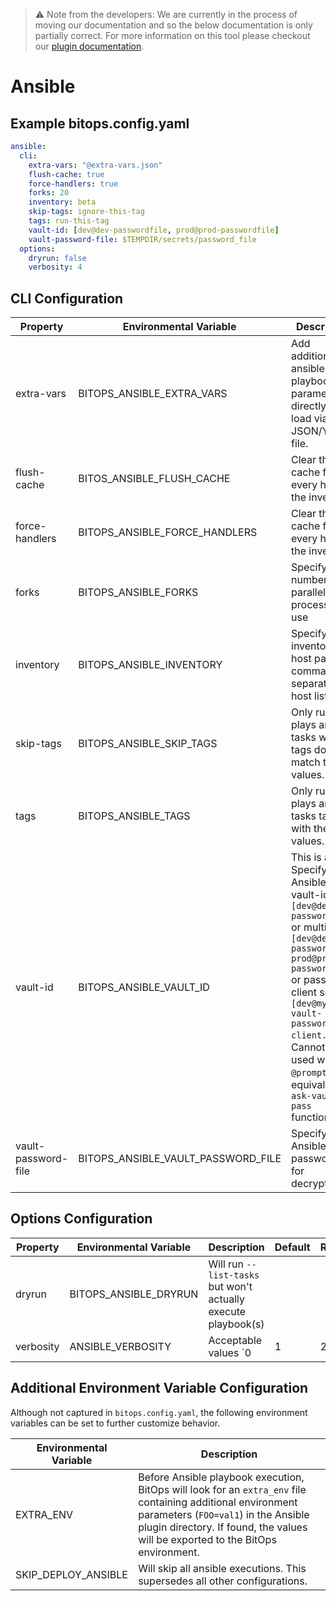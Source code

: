 > ⚠️ Note from the developers: We are currently in the process of moving our documentation and so the below documentation is only partially correct. For more information on this tool please checkout our [plugin documentation](https://github.com/bitops-plugins/ansible).

# Ansible

## Example bitops.config.yaml
```yaml
ansible:
  cli:
    extra-vars: "@extra-vars.json"
    flush-cache: true
    force-handlers: true
    forks: 20
    inventory: beta
    skip-tags: ignore-this-tag
    tags: run-this-tag
    vault-id: [dev@dev-passwordfile, prod@prod-passwordfile]
    vault-password-file: $TEMPDIR/secrets/password_file
  options:
    dryrun: false
    verbosity: 4
```

## CLI Configuration

| Property            | Environmental Variable             | Description                                                  | Default | Required |
| ------------------- | ---------------------------------- | ------------------------------------------------------------ | ------- | -------- |
| extra-vars          | BITOPS_ANSIBLE_EXTRA_VARS          | Add additional ansible playbook parameters directly or load via JSON/YAML file. |         |          |
| flush-cache         | BITOS_ANSIBLE_FLUSH_CACHE          | Clear the fact cache for every host in the inventory.        |         |          |
| force-handlers      | BITOPS_ANSIBLE_FORCE_HANDLERS      | Clear the fact cache for every host in the inventory.        |         |          |
| forks               | BITOPS_ANSIBLE_FORKS               | Specify the number of parallel processes to use              | 5       |          |
| inventory           | BITOPS_ANSIBLE_INVENTORY           | Specify inventory host path or comma-separated host list.    |         |          |
| skip-tags           | BITOPS_ANSIBLE_SKIP_TAGS           | Only run plays and tasks whose tags do not match these values. |         |          |
| tags                | BITOPS_ANSIBLE_TAGS                | Only run plays and tasks tagged with these values.           |         |          |
| vault-id            | BITOPS_ANSIBLE_VAULT_ID            | This is a list.  Specify Ansible vault-id `[dev@dev-passwordfile]` or multiple `[dev@dev-passwordfile, prod@prod-passwordfile]` or password client script `[dev@my-vault-password-client.py]`. Cannot be used with `@prompt` for equivalent `--ask-vault-pass` functionality |         |          |
| vault-password-file | BITOPS_ANSIBLE_VAULT_PASSWORD_FILE | Specify Ansible vault password file for decryption.          |         |          |

## Options Configuration

| Property  | Environmental Variable | Description                                                  | Default | Required |
| --------- | ---------------------- | ------------------------------------------------------------ | ------- | -------- |
| dryrun    | BITOPS_ANSIBLE_DRYRUN  | Will run `--list-tasks` but won't actually execute playbook(s) |         |          |
| verbosity | ANSIBLE_VERBOSITY      | Acceptable values `0|1|2|3|4`. Equivalent to adding `-verbose` or repeating `-v` flags. Will override a pre-existing `ANSIBLE_VERBOSITY` environmental variable or `[default]` `verbosity=` setting in ansible.cfg. | N/A     |          |

## Additional Environment Variable Configuration
Although not captured in `bitops.config.yaml`, the following environment variables can be set to further customize behavior.

| Environmental Variable | Description                                                  |
| ---------------------- | ------------------------------------------------------------ |
| EXTRA_ENV              | Before Ansible playbook execution, BitOps will look for an `extra_env` file containing additional environment parameters (`FOO=val1`) in the Ansible plugin directory. If found, the values will be exported to the BitOps environment. |
| SKIP_DEPLOY_ANSIBLE    | Will skip all ansible executions. This supersedes all other configurations. |



